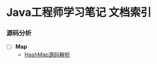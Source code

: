# Java工程师学习笔记 文档索引

### 源码分析

- [ ] **Map**
  - [HashMap源码解析](https://github.com/tyjwan/Java-Learning-Notes/blob/master/%E6%BA%90%E7%A0%81%E5%88%86%E6%9E%90/Java/Map/HashMap%E6%BA%90%E7%A0%81%E5%88%86%E6%9E%90.md)

